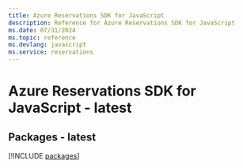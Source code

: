 ```yaml
---
title: Azure Reservations SDK for JavaScript
description: Reference for Azure Reservations SDK for JavaScript
ms.date: 07/31/2024
ms.topic: reference
ms.devlang: javascript
ms.service: reservations
---
```

# Azure Reservations SDK for JavaScript - latest
## Packages - latest
[!INCLUDE [packages](reservations-index.md)]